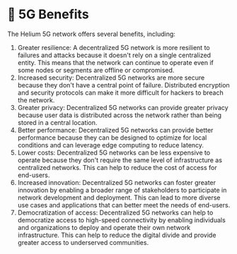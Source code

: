 # 🔵 5G Benefits

The Helium 5G network offers several benefits, including:

1. Greater resilience: A decentralized 5G network is more resilient to failures and attacks because it doesn't rely on a single centralized entity. This means that the network can continue to operate even if some nodes or segments are offline or compromised.
2. Increased security: Decentralized 5G networks are more secure because they don't have a central point of failure. Distributed encryption and security protocols can make it more difficult for hackers to breach the network.
3. Greater privacy: Decentralized 5G networks can provide greater privacy because user data is distributed across the network rather than being stored in a central location.
4. Better performance: Decentralized 5G networks can provide better performance because they can be designed to optimize for local conditions and can leverage edge computing to reduce latency.
5. Lower costs: Decentralized 5G networks can be less expensive to operate because they don't require the same level of infrastructure as centralized networks. This can help to reduce the cost of access for end-users.
6. Increased innovation: Decentralized 5G networks can foster greater innovation by enabling a broader range of stakeholders to participate in network development and deployment. This can lead to more diverse use cases and applications that can better meet the needs of end-users.
7. Democratization of access: Decentralized 5G networks can help to democratize access to high-speed connectivity by enabling individuals and organizations to deploy and operate their own network infrastructure. This can help to reduce the digital divide and provide greater access to underserved communities.

